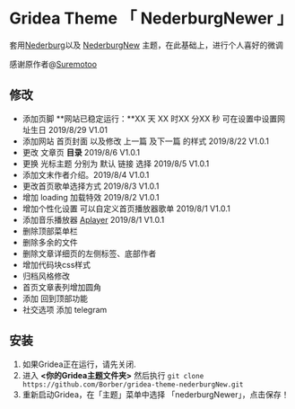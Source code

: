 #  Gridea Theme 「 NederburgNewer 」

套用[Nederburg](https://github.com/Suremotoo/gridea-theme-nederburg)以及 [NederburgNew](https://github.com/sadjjk/gridea-theme-nederburgNew) 主题，在此基础上，进行个人喜好的微调

感谢原作者@[Suremotoo](https://github.com/Suremotoo)

## 修改

- 添加页脚 **网站已稳定运行：**XX 天 XX 时XX 分XX 秒  可在设置中设置网址生日 2019/8/29 V1.01
- 添加网站 首页封面 以及修改 上一篇 及下一篇 的样式 2019/8/22 V1.0.1
- 更改 文章页 **目录**  2019/8/6  V1.0.1
- 更换 光标主题 分别为 默认 链接 选择  2019/8/5  V1.0.1
- 添加文末作者介绍。2019/8/4  V1.0.1
- 更改首页歌单选择方式 2019/8/3  V1.0.1
- 增加 loading  加载特效 2019/8/2  V1.0.1
- 增加个性化设置 可以自定义首页播放器歌单 2019/8/1  V1.0.1
- 添加音乐播放器 [Aplayer](https://aplayer.js.org/#/zh-Hans/) 2019/8/1  V1.0.1
- 删除顶部菜单栏
- 删除多余的文件
- 删除文章详细页的左侧标签、底部作者
- 增加代码块css样式
- 归档风格修改
- 首页文章表列增加圆角
- 添加 回到顶部功能
- 社交选项 添加 telegram

## 安装
1. 如果Gridea正在运行，请先关闭.
2. 进入 **<你的Gridea主题文件夹>** 然后执行 ``` git clone https://github.com/Borber/gridea-theme-nederburgNew.git ```
3. 重新启动Gridea，在「主题」菜单中选择 「nederburgNewer」，点击保存！

